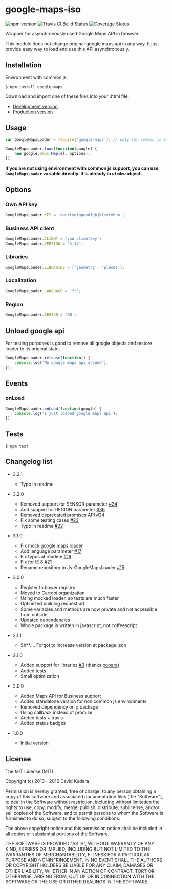 # google-maps-iso

[![npm version](https://badge.fury.io/js/google-maps-iso.svg)](https://www.npmjs.com/package/google-maps-iso)
[![Travis CI Build Status](https://travis-ci.org/chbrown/google-maps-iso.svg)](https://travis-ci.org/chbrown/google-maps-iso)
[![Coverage Status](https://coveralls.io/repos/chbrown/google-maps-iso/badge.svg)](https://coveralls.io/github/chbrown/google-maps-iso)

Wrapper for asynchronously used Google Maps API in browser.

This module does not change original google maps api in any way. It just provide easy way to load and use this API
asynchronously.

## Installation

Environment with common js:
```
$ npm install google-maps
```

Download and import one of these files into your .html file:
* [Development version](https://raw.github.com/Carrooi/Js-GoogleMapsLoader/master/lib/Google.js)
* [Production version](https://raw.github.com/Carrooi/Js-GoogleMapsLoader/master/lib/Google.min.js)

## Usage

```javascript
var GoogleMapsLoader = require('google-maps'); // only for common js environments

GoogleMapsLoader.load(function(google) {
	new google.maps.Map(el, options);
});
```

**If you are not using environment with common js support, you can use `GoogleMapsLoader` variable directly. It is
already in `window` object.**

## Options

### Own API key

```javascript
GoogleMapsLoader.KEY = 'qwertyuiopasdfghjklzxcvbnm';
```

### Business API client

```javascript
GoogleMapsLoader.CLIENT = 'yourclientkey';
GoogleMapsLoader.VERSION = '3.14';
```

### Libraries

```javascript
GoogleMapsLoader.LIBRARIES = ['geometry', 'places'];
```

### Localization

```javascript
GoogleMapsLoader.LANGUAGE = 'fr';
```

### Region

```javascript
GoogleMapsLoader.REGION = 'GB';
```

## Unload google api

For testing purposes is good to remove all google objects and restore loader to its original state.

```javascript
GoogleMapsLoader.release(function() {
	console.log('No google maps api around');
});
```

## Events

### onLoad

```javascript
GoogleMapsLoader.onLoad(function(google) {
	console.log('I just loaded google maps api');
});
```

## Tests

```
$ npm test
```

## Changelog list

* 3.2.1
	+ Typo in readme

* 3.2.0
	+ Removed support for SENSOR parameter [#34](https://github.com/Carrooi/Js-GoogleMapsLoader/pull/34)
	+ Add support for REGION parameter [#36](https://github.com/Carrooi/Js-GoogleMapsLoader/pull/36)
	+ Removed deprecated promises API [#24](https://github.com/Carrooi/Js-GoogleMapsLoader/issues/24)
	+ Fix some testing cases [#23](https://github.com/Carrooi/Js-GoogleMapsLoader/pull/23)
	+ Typo in readme [#22](https://github.com/Carrooi/Js-GoogleMapsLoader/pull/22)

* 3.1.0
	+ Fix mock google maps loader
	+ Add language parameter [#17](https://github.com/Carrooi/Js-GoogleMapsLoader/pull/17)
	+ Fix typos at readme [#19](https://github.com/Carrooi/Js-GoogleMapsLoader/pull/19)
	+ Fix for IE 8 [#21](https://github.com/Carrooi/Js-GoogleMapsLoader/pull/21)
	+ Rename repository to Js-GoogleMapsLoader [#15](https://github.com/Carrooi/Js-GoogleMapsLoader/issues/15)

* 3.0.0
	+ Register to bower registry
	+ Moved to Carrooi organization
	+ Using mocked loader, so tests are much faster
	+ Optimized building request url
	+ Some variables and methods are now private and not accessible from outside
	+ Updated dependencies
	+ Whole package is written in javascript, not coffeescript

* 2.1.1
	+ Sh**.... Forgot to increase version at package.json

* 2.1.0
	+ Added support for libraries [#3](https://github.com/Carrooi/Js-GoogleMapsLoader/pull/3) (thanks [popara](https://github.com/popara))
	+ Added tests
	+ Small optimization

* 2.0.0
	+ Added Maps API for Business support
	+ Added standalone version for non common js environments
	+ Removed dependency on [q](https://github.com/kriskowal/q) package
	+ Using callback instead of promise
	+ Added tests + travis
	+ Added status badges

* 1.0.0
	+ Initial version

## License

The MIT License (MIT)

Copyright (c) 2013 - 2016 David Kudera

Permission is hereby granted, free of charge, to any person obtaining a copy
of this software and associated documentation files (the "Software"), to deal
in the Software without restriction, including without limitation the rights
to use, copy, modify, merge, publish, distribute, sublicense, and/or sell
copies of the Software, and to permit persons to whom the Software is
furnished to do so, subject to the following conditions:

The above copyright notice and this permission notice shall be included in
all copies or substantial portions of the Software.

THE SOFTWARE IS PROVIDED "AS IS", WITHOUT WARRANTY OF ANY KIND, EXPRESS OR
IMPLIED, INCLUDING BUT NOT LIMITED TO THE WARRANTIES OF MERCHANTABILITY,
FITNESS FOR A PARTICULAR PURPOSE AND NONINFRINGEMENT. IN NO EVENT SHALL THE
AUTHORS OR COPYRIGHT HOLDERS BE LIABLE FOR ANY CLAIM, DAMAGES OR OTHER
LIABILITY, WHETHER IN AN ACTION OF CONTRACT, TORT OR OTHERWISE, ARISING FROM,
OUT OF OR IN CONNECTION WITH THE SOFTWARE OR THE USE OR OTHER DEALINGS IN
THE SOFTWARE.
